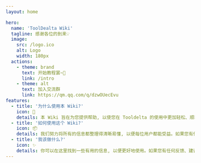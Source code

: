 ```yaml
---
layout: home

hero:
  name: 'ToolDealta Wiki'
  tagline: 感谢各位的到来💡
  image:
    src: /logo.ico
    alt: Logo
    width: 180px
  actions:
    - theme: brand
      text: 开始教程罢~🤔
      link: /intro
    - theme: alt
      text: 加入交流群
      link: https://qm.qq.com/q/dzwOUecEvu
features:
  - title: '为什么使用本 Wiki?'
    icon: 🔨
    details: 本 Wiki 旨在为您提供帮助, 以使您在 Tooldelta 的使用中更加轻松、顺利地享受。
  - title: '如何使用这个 Wiki?'
    icon: 📦
    details: 我们努力将所有的信息都整理得清晰易懂, 以便每位用户都能受益。如果您有任何反馈、建议或需要帮助, 你可以入群或提出issue进行反馈。
  - title: '我该做什么?'
    icon: ✨
    details: 你可以在这里找到一些有用的信息, 以便更好地使用。如果您有任何反馈、建议或需要帮助, 你可以联系作者寻求帮助。
---
```

